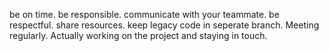 be on time.
be responsible.
communicate with your teammate.
be respectful.
share resources. 
keep legacy code in seperate branch.
Meeting regularly.
Actually working on the project and staying in touch.
